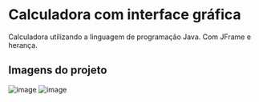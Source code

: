 
# Calculadora com interface gráfica

Calculadora utilizando a linguagem de programação Java. Com JFrame e herança.

## Imagens do projeto

![image](https://user-images.githubusercontent.com/72284498/194194367-98e3eaf3-d050-4074-98ed-af6be4864cce.png)
![image](https://user-images.githubusercontent.com/72284498/194194451-c81d9ef1-13e8-4841-aa8b-7b923487ef98.png)
